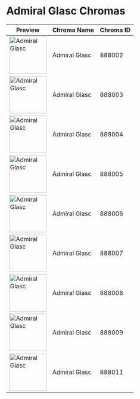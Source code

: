 # Admiral Glasc Chromas

| Preview | Chroma Name | Chroma ID |
|---|---|---|
| <img src='https://raw.communitydragon.org/latest/plugins/rcp-be-lol-game-data/global/default/v1/champion-chroma-images/888/888002.png' alt='Admiral Glasc' width='100'> | Admiral Glasc | 888002 |
| <img src='https://raw.communitydragon.org/latest/plugins/rcp-be-lol-game-data/global/default/v1/champion-chroma-images/888/888003.png' alt='Admiral Glasc' width='100'> | Admiral Glasc | 888003 |
| <img src='https://raw.communitydragon.org/latest/plugins/rcp-be-lol-game-data/global/default/v1/champion-chroma-images/888/888004.png' alt='Admiral Glasc' width='100'> | Admiral Glasc | 888004 |
| <img src='https://raw.communitydragon.org/latest/plugins/rcp-be-lol-game-data/global/default/v1/champion-chroma-images/888/888005.png' alt='Admiral Glasc' width='100'> | Admiral Glasc | 888005 |
| <img src='https://raw.communitydragon.org/latest/plugins/rcp-be-lol-game-data/global/default/v1/champion-chroma-images/888/888006.png' alt='Admiral Glasc' width='100'> | Admiral Glasc | 888006 |
| <img src='https://raw.communitydragon.org/latest/plugins/rcp-be-lol-game-data/global/default/v1/champion-chroma-images/888/888007.png' alt='Admiral Glasc' width='100'> | Admiral Glasc | 888007 |
| <img src='https://raw.communitydragon.org/latest/plugins/rcp-be-lol-game-data/global/default/v1/champion-chroma-images/888/888008.png' alt='Admiral Glasc' width='100'> | Admiral Glasc | 888008 |
| <img src='https://raw.communitydragon.org/latest/plugins/rcp-be-lol-game-data/global/default/v1/champion-chroma-images/888/888009.png' alt='Admiral Glasc' width='100'> | Admiral Glasc | 888009 |
| <img src='https://raw.communitydragon.org/latest/plugins/rcp-be-lol-game-data/global/default/v1/champion-chroma-images/888/888011.png' alt='Admiral Glasc' width='100'> | Admiral Glasc | 888011 |
